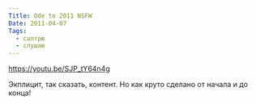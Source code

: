 ```yaml
---
Title: Ode to 2011 NSFW
Date: 2011-04-07
Tags:
  - саптрю
  - слушаю
---
```


https://youtu.be/SJP_tY64n4g

Экплицит, так сказать, контент. Но как круто сделано от начала и до конца!
